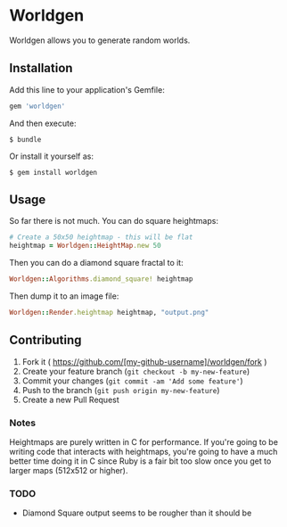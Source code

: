 # Worldgen

Worldgen allows you to generate random worlds.

## Installation

Add this line to your application's Gemfile:

```ruby
gem 'worldgen'
```

And then execute:

    $ bundle

Or install it yourself as:

    $ gem install worldgen

## Usage

So far there is not much. You can do square heightmaps:

```ruby
# Create a 50x50 heightmap - this will be flat
heightmap = Worldgen::HeightMap.new 50
```

Then you can do a diamond square fractal to it:

```ruby
Worldgen::Algorithms.diamond_square! heightmap
```

Then dump it to an image file:

```ruby
Worldgen::Render.heightmap heightmap, "output.png"
```

## Contributing

1. Fork it ( https://github.com/[my-github-username]/worldgen/fork )
2. Create your feature branch (`git checkout -b my-new-feature`)
3. Commit your changes (`git commit -am 'Add some feature'`)
4. Push to the branch (`git push origin my-new-feature`)
5. Create a new Pull Request

### Notes

Heightmaps are purely written in C for performance. If you're going to be
writing code that interacts with heightmaps, you're going to have a much
better time doing it in C since Ruby is a fair bit too slow once you get to
larger maps (512x512 or higher).

### TODO

* Diamond Square output seems to be rougher than it should be
